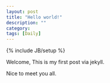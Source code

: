 ```yaml
---
layout: post
title: "Hello world!"
description: ""
category: 
tags: [Daily]
---
```

{% include JB/setup %}

Welcome, This is my first post via jekyll.

Nice to meet you all.